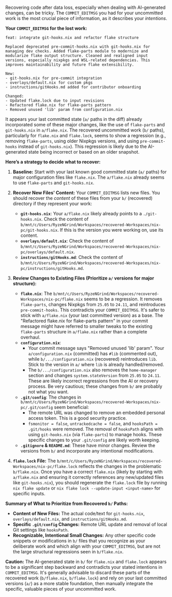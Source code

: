 Recovering code after data loss, especially when dealing with AI-generated changes, can be tricky. The `COMMIT_EDITMSG` you had for your uncommitted work is the most crucial piece of information, as it describes your _intentions_.

**Your `COMMIT_EDITMSG` for the lost work:**

```
feat: integrate git-hooks.nix and refactor flake structure

Replaced deprecated pre-commit-hooks.nix with git-hooks.nix for managing dev checks. Added flake-parts module to modernize and modularize flake output structure. Cleaned and realigned input versions, especially nixpkgs and WSL-related dependencies. This improves maintainability and future flake extensibility.

New:
- git-hooks.nix for pre-commit integration
- overlays/default.nix for custom pkgs
- instructions/gitHooks.md added for contributor onboarding

Changed:
- Updated flake.lock due to input revisions
- Refactored flake.nix for flake-parts pattern
- Removed unused 'lib' param from configuration.nix
```

It appears your last committed state (`a/` paths in the diff) already incorporated some of these major changes, like the use of `flake-parts` and `git-hooks.nix` in `a/flake.nix`. The recovered uncommitted work (`b/` paths), particularly for `flake.nix` and `flake.lock`, seems to show a regression (e.g., removing `flake-parts`, using older Nixpkgs versions, and using `pre-commit-hooks` instead of `git-hooks.nix`). This regression is likely due to the AI-generated state being incorrect or based on an older snapshot.

**Here’s a strategy to decide what to recover:**

1.  **Baseline:** Start with your last known good committed state (`a/` paths) for major configuration files like `flake.nix`. The `a/flake.nix` already seems to use `flake-parts` and `git-hooks.nix`.

2.  **Recover New Files' Content:**
    Your `COMMIT_EDITMSG` lists new files. You should recover the _content_ of these files from your `b/` (recovered) directory if they represent your work:

    - **`git-hooks.nix`**: Your `a/flake.nix` likely already points to a `./git-hooks.nix`. Check the content of `b/mnt/c/Users/RyzeNGrind/Workspaces/recovered-Workspaces/nix-pc/git-hooks.nix`. If this is the version you were working on, use its content.
    - **`overlays/default.nix`**: Check the content of `b/mnt/c/Users/RyzeNGrind/Workspaces/recovered-Workspaces/nix-pc/overlays/default.nix`.
    - **`instructions/gitHooks.md`**: Check the content of `b/mnt/c/Users/RyzeNGrind/Workspaces/recovered-Workspaces/nix-pc/instructions/gitHooks.md`.

3.  **Review Changes to Existing Files (Prioritize `a/` versions for major structure):**

    - **`flake.nix`**: The `b/mnt/c/Users/RyzeNGrind/Workspaces/recovered-Workspaces/nix-pc/flake.nix` seems to be a regression. It removes `flake-parts`, changes Nixpkgs from `25.05` to `24.11`, and reintroduces `pre-commit-hooks`. This contradicts your `COMMIT_EDITMSG`. It's safer to stick with `a/flake.nix` (your last committed version) as a base. The "Refactored flake.nix for flake-parts pattern" in your commit message might have referred to smaller tweaks to the existing `flake-parts` structure in `a/flake.nix` rather than a complete overhaul.
    - **`configuration.nix`**:
      - Your commit message says "Removed unused 'lib' param". Your `a/configuration.nix` (committed) has `#lib` (commented out), while `b/.../configuration.nix` (recovered) reintroduces `lib`. Stick to the version in `a/` where `lib` is already handled/removed.
      - The `b/.../configuration.nix` also removes the `home-manager` section and changes `system.stateVersion` from `25.05` to `24.11`. These are likely incorrect regressions from the AI or recovery process. Be very cautious; these changes from `b/` are probably not what you want.
    - **`.git/config`**: The changes in `b/mnt/c/Users/RyzeNGrind/Workspaces/recovered-Workspaces/nix-pc/.git/config` seem beneficial:
      - The remote URL was changed to remove an embedded personal access token. This is a good security practice.
      - `fsmonitor = false`, `untrackedcache = false`, and `hooksPath = .git/hooks` were removed. The removal of `hooksPath` aligns with using `git-hooks.nix` (via `flake-parts`) to manage hooks. These specific changes to your `.git/config` are likely worth keeping.
    - **`.gitignore` & `README.md`**: These have minor changes. Review the versions from `b/` and incorporate any intentional modifications.

4.  **`flake.lock` File:**
    The `b/mnt/c/Users/RyzeNGrind/Workspaces/recovered-Workspaces/nix-pc/flake.lock` reflects the changes in the problematic `b/flake.nix`. Once you have a correct `flake.nix` (likely by starting with `a/flake.nix` and ensuring it correctly references any new/updated files like `git-hooks.nix`), you should regenerate the `flake.lock` file by running `nix flake update` or `nix flake lock --update-input <input-name>` for specific inputs.

**Summary of What to Prioritize from Recovered `b/` Paths:**

- **Content of New Files:** The actual code/text for `git-hooks.nix`, `overlays/default.nix`, and `instructions/gitHooks.md`.
- **Specific `.git/config` Changes:** Remote URL update and removal of local Git settings like `hooksPath`.
- **Recognizable, Intentional Small Changes:** Any other specific code snippets or modifications in `b/` files that you recognize as your deliberate work and which align with your `COMMIT_EDITMSG`, but are not the large structural regressions seen in `b/flake.nix`.

**Caution:** The AI-generated state in `b/` for `flake.nix` and `flake.lock` appears to be a significant step backward and contradicts your stated intentions in `COMMIT_EDITMSG`. It's generally advisable to discard these parts of the recovered work (`b/flake.nix`, `b/flake.lock`) and rely on your last committed versions (`a/`) as a more stable foundation, then manually integrate the specific, valuable pieces of your uncommitted work.
